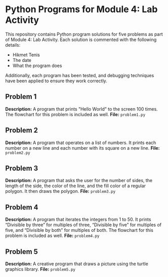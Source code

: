 # Python Programs for Module 4: Lab Activity

This repository contains Python program solutions for five problems as part of Module 4: Lab Activity. Each solution is commented with the following details:
- Hikmet Tenis
- The date
- What the program does

Additionally, each program has been tested, and debugging techniques have been applied to ensure they work correctly.

## Problem 1
**Description:** A program that prints "Hello World" to the screen 100 times. The flowchart for this problem is included as well.
**File:** `problem1.py`

## Problem 2
**Description:** A program that operates on a list of numbers. It prints each number on a new line and each number with its square on a new line.
**File:** `problem2.py`

## Problem 3
**Description:** A program that asks the user for the number of sides, the length of the side, the color of the line, and the fill color of a regular polygon. It then draws the polygon.
**File:** `problem3.py`

## Problem 4
**Description:** A program that iterates the integers from 1 to 50. It prints “Divisible by three” for multiples of three, “Divisible by five” for multiples of five, and “Divisible by both” for multiples of both. The flowchart for this problem is included as well.
**File:** `problem4.py`

## Problem 5
**Description:** A creative program that draws a picture using the turtle graphics library.
**File:** `problem5.py`
